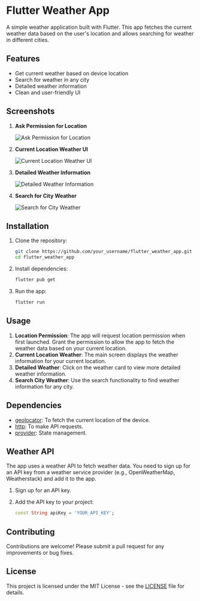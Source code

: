 # Flutter Weather App

A simple weather application built with Flutter. This app fetches the current weather data based on the user's location and allows searching for weather in different cities.

## Features

- Get current weather based on device location
- Search for weather in any city
- Detailed weather information
- Clean and user-friendly UI

## Screenshots

1. **Ask Permission for Location**
   
   ![Ask Permission for Location](https://github.com/user-attachments/assets/07bf52d5-bb03-441a-857e-fb343d58a8a9)

2. **Current Location Weather UI**
   
   ![Current Location Weather UI](https://github.com/user-attachments/assets/d9cc3783-a47a-4f68-a48a-197f75a0eeca)


3. **Detailed Weather Information**
   
   ![Detailed Weather Information](https://github.com/user-attachments/assets/573c1854-3505-48e4-ad5d-59ef4e7682be)

4. **Search for City Weather**
   
   ![Search for City Weather](https://github.com/user-attachments/assets/d9432a40-c1eb-4c71-9133-4ecc970a2860)

## Installation

1. Clone the repository:

    ```sh
    git clone https://github.com/your_username/flutter_weather_app.git
    cd flutter_weather_app
    ```

2. Install dependencies:

    ```sh
    flutter pub get
    ```

3. Run the app:

    ```sh
    flutter run
    ```

## Usage

1. **Location Permission**: The app will request location permission when first launched. Grant the permission to allow the app to fetch the weather data based on your current location.
2. **Current Location Weather**: The main screen displays the weather information for your current location.
3. **Detailed Weather**: Click on the weather card to view more detailed weather information.
4. **Search City Weather**: Use the search functionality to find weather information for any city.

## Dependencies

- [geolocator](https://pub.dev/packages/geolocator): To fetch the current location of the device.
- [http](https://pub.dev/packages/http): To make API requests.
- [provider](https://pub.dev/packages/provider): State management.

## Weather API

The app uses a weather API to fetch weather data. You need to sign up for an API key from a weather service provider (e.g., OpenWeatherMap, Weatherstack) and add it to the app.

1. Sign up for an API key.
2. Add the API key to your project:

    ```dart
    const String apiKey = 'YOUR_API_KEY';
    ```

## Contributing

Contributions are welcome! Please submit a pull request for any improvements or bug fixes.

## License

This project is licensed under the MIT License - see the [LICENSE](LICENSE) file for details.

